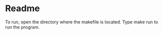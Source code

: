 # Readme
To run, open the directory where the makefile is located. Type make run to run the program. 
